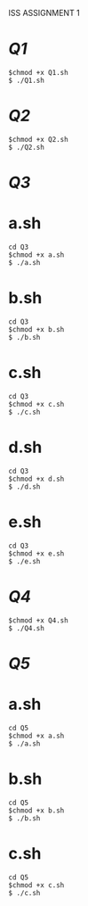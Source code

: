 ISS ASSIGNMENT 1 

# ***Q1***

```
$chmod +x Q1.sh 
$ ./Q1.sh

```
# ***Q2***

``` 
$chmod +x Q2.sh 
$ ./Q2.sh

```

# ***Q3***

# **a.sh**

```
cd Q3
$chmod +x a.sh 
$ ./a.sh

```
# **b.sh**

```
cd Q3
$chmod +x b.sh 
$ ./b.sh

```
# **c.sh**

```
cd Q3
$chmod +x c.sh 
$ ./c.sh

```
# **d.sh**

```
cd Q3
$chmod +x d.sh 
$ ./d.sh

```
# **e.sh**

```
cd Q3
$chmod +x e.sh 
$ ./e.sh

```
# ***Q4***

``` 
$chmod +x Q4.sh 
$ ./Q4.sh

```
# ***Q5***

# **a.sh**

```
cd Q5
$chmod +x a.sh 
$ ./a.sh

```
# **b.sh**

```
cd Q5
$chmod +x b.sh 
$ ./b.sh

```
# **c.sh**

```
cd Q5
$chmod +x c.sh 
$ ./c.sh

```
